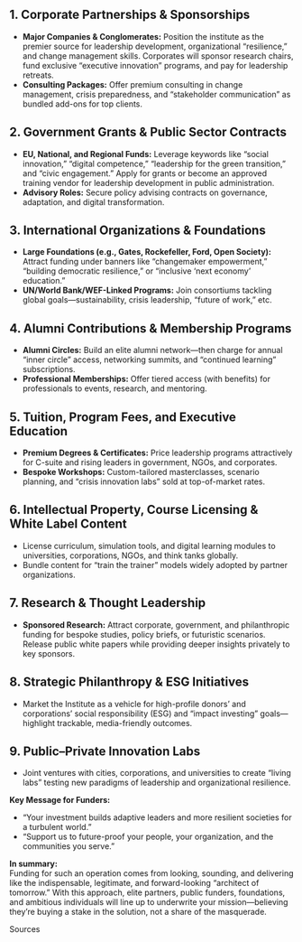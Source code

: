 
## 1. **Corporate Partnerships & Sponsorships**
- **Major Companies & Conglomerates:** Position the institute as the premier source for leadership development, organizational “resilience,” and change management skills. Corporates will sponsor research chairs, fund exclusive “executive innovation” programs, and pay for leadership retreats.
- **Consulting Packages:** Offer premium consulting in change management, crisis preparedness, and “stakeholder communication” as bundled add-ons for top clients.

## 2. **Government Grants & Public Sector Contracts**
- **EU, National, and Regional Funds:** Leverage keywords like “social innovation,” “digital competence,” “leadership for the green transition,” and “civic engagement.” Apply for grants or become an approved training vendor for leadership development in public administration.
- **Advisory Roles:** Secure policy advising contracts on governance, adaptation, and digital transformation.

## 3. **International Organizations & Foundations**
- **Large Foundations (e.g., Gates, Rockefeller, Ford, Open Society):** Attract funding under banners like “changemaker empowerment,” “building democratic resilience,” or “inclusive ‘next economy’ education.”
- **UN/World Bank/WEF-Linked Programs:** Join consortiums tackling global goals—sustainability, crisis leadership, “future of work,” etc.

## 4. **Alumni Contributions & Membership Programs**
- **Alumni Circles:** Build an elite alumni network—then charge for annual “inner circle” access, networking summits, and “continued learning” subscriptions.
- **Professional Memberships:** Offer tiered access (with benefits) for professionals to events, research, and mentoring.

## 5. **Tuition, Program Fees, and Executive Education**
- **Premium Degrees & Certificates:** Price leadership programs attractively for C-suite and rising leaders in government, NGOs, and corporates.
- **Bespoke Workshops:** Custom-tailored masterclasses, scenario planning, and “crisis innovation labs” sold at top-of-market rates.

## 6. **Intellectual Property, Course Licensing & White Label Content**
- License curriculum, simulation tools, and digital learning modules to universities, corporations, NGOs, and think tanks globally.
- Bundle content for “train the trainer” models widely adopted by partner organizations.

## 7. **Research & Thought Leadership**
- **Sponsored Research:** Attract corporate, government, and philanthropic funding for bespoke studies, policy briefs, or futuristic scenarios. Release public white papers while providing deeper insights privately to key sponsors.

## 8. **Strategic Philanthropy & ESG Initiatives**
- Market the Institute as a vehicle for high-profile donors’ and corporations’ social responsibility (ESG) and “impact investing” goals—highlight trackable, media-friendly outcomes.

## 9. **Public–Private Innovation Labs**
- Joint ventures with cities, corporations, and universities to create “living labs” testing new paradigms of leadership and organizational resilience.

**Key Message for Funders:**
- “Your investment builds adaptive leaders and more resilient societies for a turbulent world.”
- “Support us to future-proof your people, your organization, and the communities you serve.”

**In summary:**  
Funding for such an operation comes from looking, sounding, and delivering like the indispensable, legitimate, and forward-looking “architect of tomorrow.” With this approach, elite partners, public funders, foundations, and ambitious individuals will line up to underwrite your mission—believing they’re buying a stake in the solution, not a share of the masquerade.

Sources
